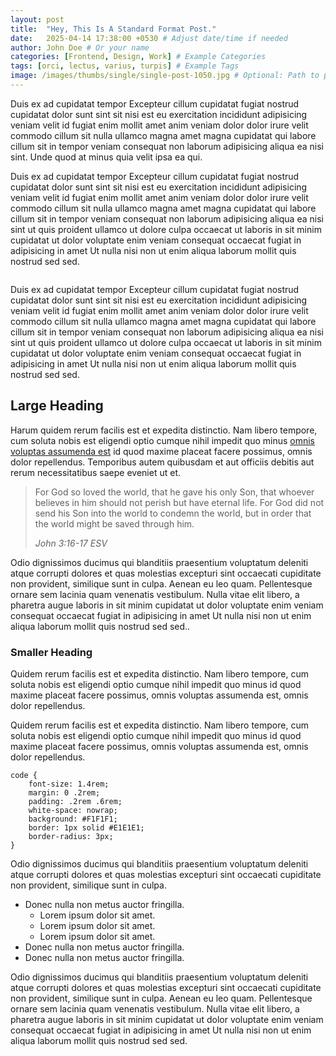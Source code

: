 ```yaml
---
layout: post
title:  "Hey, This Is A Standard Format Post."
date:   2025-04-14 17:38:00 +0530 # Adjust date/time if needed
author: John Doe # Or your name
categories: [Frontend, Design, Work] # Example Categories
tags: [orci, lectus, varius, turpis] # Example Tags
image: /images/thumbs/single/single-post-1050.jpg # Optional: Path to post image
---
```


<p class="lead">
Duis ex ad cupidatat tempor Excepteur cillum cupidatat fugiat nostrud cupidatat dolor
sunt sint sit nisi est eu exercitation incididunt adipisicing veniam velit id fugiat
enim mollit amet anim veniam dolor dolor irure velit commodo cillum sit nulla ullamco
magna amet magna cupidatat qui labore cillum sit in tempor veniam consequat non laborum
adipisicing aliqua ea nisi sint. Unde quod at minus quia velit ipsa ea qui. </p>

<p>
Duis ex ad cupidatat tempor Excepteur cillum cupidatat fugiat nostrud cupidatat dolor
sunt sint sit nisi est eu exercitation incididunt adipisicing veniam velit id fugiat
enim mollit amet anim veniam dolor dolor irure velit commodo cillum sit nulla ullamco
magna amet magna cupidatat qui labore cillum sit in tempor veniam consequat non laborum
adipisicing aliqua ea nisi sint ut quis proident ullamco ut dolore culpa occaecat ut
laboris in sit minim cupidatat ut dolor voluptate enim veniam consequat occaecat fugiat
in adipisicing in amet Ut nulla nisi non ut enim aliqua laborum mollit quis nostrud sed sed.
</p>

<p>
    <img src="{{ site.baseurl }}/images/sample-1050.jpg"
            srcset="{{ site.baseurl }}/images/sample-2100.jpg 2100w,
                    {{ site.baseurl }}/images/sample-1050.jpg 1050w,
                    {{ site.baseurl }}/images/sample-525.jpg 525w" sizes="(max-width: 2100px) 100vw, 2100px" alt="">
</p>

<p>
Duis ex ad cupidatat tempor Excepteur cillum cupidatat fugiat nostrud cupidatat dolor
sunt sint sit nisi est eu exercitation incididunt adipisicing veniam velit id fugiat
enim mollit amet anim veniam dolor dolor irure velit commodo cillum sit nulla ullamco
magna amet magna cupidatat qui labore cillum sit in tempor veniam consequat non laborum
adipisicing aliqua ea nisi sint ut quis proident ullamco ut dolore culpa occaecat ut
laboris in sit minim cupidatat ut dolor voluptate enim veniam consequat occaecat fugiat
in adipisicing in amet Ut nulla nisi non ut enim aliqua laborum mollit quis nostrud sed sed.
</p>

<h2>Large Heading</h2>

<p>
Harum quidem rerum facilis est et expedita distinctio. Nam libero tempore, cum soluta
nobis est eligendi optio cumque nihil impedit quo minus <a href="http://#">omnis voluptas assumenda est</a>
id quod maxime placeat facere possimus, omnis dolor repellendus. Temporibus autem quibusdam et
aut officiis debitis aut rerum necessitatibus saepe eveniet ut et.</p>

<blockquote>
    <p>
    For God so loved the world, that he gave his only Son, that whoever believes in
    him should not perish but have eternal life. For God did not send his Son into
    the world to condemn the world, but in order that the world might be
    saved through him.
    </p>
    <cite>John 3:16-17 ESV</cite>
</blockquote>

<p>
Odio dignissimos ducimus qui blanditiis praesentium voluptatum deleniti atque corrupti dolores
et quas molestias excepturi sint occaecati cupiditate non provident, similique sunt in culpa.
Aenean eu leo quam. Pellentesque ornare sem lacinia quam venenatis vestibulum. Nulla vitae elit
libero, a pharetra augue laboris in sit minim cupidatat ut dolor voluptate enim veniam consequat
occaecat fugiat in adipisicing in amet Ut nulla nisi non ut enim aliqua laborum mollit quis nostrud sed sed..</p>

<h3>Smaller Heading</h3>

<p>
Quidem rerum facilis est et expedita distinctio. Nam libero tempore, cum soluta nobis est
eligendi optio cumque nihil impedit quo minus id quod maxime placeat facere possimus, omnis voluptas
assumenda est, omnis dolor repellendus.
</p>

<p>
Quidem rerum facilis est et expedita distinctio. Nam libero tempore, cum soluta nobis est
eligendi optio cumque nihil impedit quo minus id quod maxime placeat facere possimus, omnis voluptas
assumenda est, omnis dolor repellendus.
</p>

<pre><code class="language-css">code {
    font-size: 1.4rem;
    margin: 0 .2rem;
    padding: .2rem .6rem;
    white-space: nowrap;
    background: #F1F1F1;
    border: 1px solid #E1E1E1;
    border-radius: 3px;
}</code></pre>

<p>
Odio dignissimos ducimus qui blanditiis praesentium voluptatum deleniti atque corrupti dolores et
quas molestias excepturi sint occaecati cupiditate non provident, similique sunt in culpa.</p>

<ul>
    <li>Donec nulla non metus auctor fringilla.
        <ul>
            <li>Lorem ipsum dolor sit amet.</li>
            <li>Lorem ipsum dolor sit amet.</li>
            <li>Lorem ipsum dolor sit amet.</li>
        </ul>
    </li>
    <li>Donec nulla non metus auctor fringilla.</li>
    <li>Donec nulla non metus auctor fringilla.</li>
</ul>

<p>
Odio dignissimos ducimus qui blanditiis praesentium voluptatum deleniti atque corrupti dolores et quas
molestias excepturi sint occaecati cupiditate non provident, similique sunt in culpa. Aenean eu leo quam.
Pellentesque ornare sem lacinia quam venenatis vestibulum. Nulla vitae elit libero, a pharetra augue
laboris in sit minim cupidatat ut dolor voluptate enim veniam consequat occaecat fugiat in adipisicing
in amet Ut nulla nisi non ut enim aliqua laborum mollit quis nostrud sed sed.
</p>
